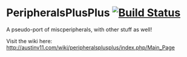 PeripheralsPlusPlus [![Build Status](http://167.114.66.98:8080/job/Peripherals++/5/badge/icon)](http://167.114.66.98:8080/job/Peripherals++/5/)
===================

A pseudo-port of miscperipherals, with other stuff as well!

Visit the wiki here: http://austinv11.com/wiki/peripheralsplusplus/index.php/Main_Page
